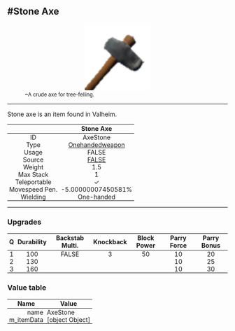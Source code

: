 <meta property="og:title" content="Stone Axe - MoreValheim" /><meta property="og:type" content="website" /><meta property="og:image" content="/assets/stone_axe.png" /><meta property="og:description" content="Stone Axe is an item found in Valheim." /><meta name="theme-color" content="#546D78"><meta name="twitter:card" content="summary_large_image">
#Stone Axe
-------------
<style>img {width:20px;}.tb {width:150px;display: block;margin-left: auto;margin-right: auto;}</style>

<style>.md-typeset table:not([class]) th:not([align]) {min-width:unset!important;}</style>
<style>td{padding:0em 0.3em!important;text-align:center!important;border-left:.05rem solid var(--md-default-fg-color--lightest)}</style>

<style>th{padding:0.1em 0.3em!important;text-align:center!important;font-weight:bold}</style>

<style>pre{text-align:right!important}</style>
<style>table tr td:first-child {border-left: 0;};</style>

<figure><img src="/assets/stone_axe.png" class="tb" /><figcaption><small>~A crude axe for tree-felling.</small></figcaption></figure>

-------------

Stone axe is an item found in Valheim.

|        | Stone Axe              |
| ----------- | ------------------------------------ |
| ID |AxeStone
| Type | [Onehandedweapon](../../types/onehandedweapon)
| Usage | FALSE<br>
| Source | [FALSE](../../items/false)
| Weight | 1.5 |
| Max Stack | 1 |
| Teleportable | ✓
| Movespeed Pen. | -5.00000007450581%
| Wielding | One-handed


-------------

### Upgrades
| Q | Durability | Backstab Multi. | Knockback | Block Power | Parry Force | Parry Bonus
| - | - | - | - | - | - | - 
1 | 100 | FALSE | 3 | 50 | 10 | 20 | 2 | 
 | 2 | 130 |  |  |  | 10 | 25 |  | 
 | 3 | 160 |  |  |  | 10 | 30 |  | 


### Value table
| Name | Value
| - | - |
| <div style="text-align:right">name</div> | <div style="text-align:left">AxeStone</div> | 
| <div style="text-align:right">m_itemData</div> | <div style="text-align:left">[object Object]</div> | 